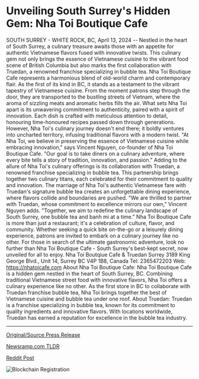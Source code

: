 # Unveiling South Surrey's Hidden Gem: Nha Toi Boutique Cafe

SOUTH SURREY - WHITE ROCK, BC, April 13, 2024 -- Nestled in the heart of South Surrey, a culinary treasure awaits those with an appetite for authentic Vietnamese flavors fused with innovative twists. This culinary gem not only brings the essence of Vietnamese cuisine to the vibrant food scene of British Columbia but also marks the first collaboration with Truedan, a renowned franchise specializing in bubble tea.  Nha Toi Boutique Cafe represents a harmonious blend of old-world charm and contemporary flair. As the first of its kind in BC, it stands as a testament to the vibrant tapestry of Vietnamese cuisine. From the moment patrons step through the door, they are transported to the bustling streets of Vietnam, where the aroma of sizzling meats and aromatic herbs fills the air.  What sets Nha Toi apart is its unwavering commitment to authenticity, paired with a spirit of innovation. Each dish is crafted with meticulous attention to detail, honouring time-honoured recipes passed down through generations. However, Nha Toi's culinary journey doesn't end there; it boldly ventures into uncharted territory, infusing traditional flavors with a modern twist.  "At Nha Toi, we believe in preserving the essence of Vietnamese cuisine while embracing innovation," says Vincent Nguyen, co-founder of Nha Toi Boutique Cafe. "Our goal is to take diners on a culinary adventure, where every bite tells a story of tradition, innovation, and passion."  Adding to the allure of Nha Toi's culinary offerings is its collaboration with Truedan, a renowned franchise specializing in bubble tea. This partnership brings together two culinary titans, each celebrated for their commitment to quality and innovation. The marriage of Nha Toi's authentic Vietnamese fare with Truedan's signature bubble tea creates an unforgettable dining experience, where flavors collide and boundaries are pushed.  "We are thrilled to partner with Truedan, whose commitment to excellence mirrors our own," Vincent Nguyen adds. "Together, we aim to redefine the culinary landscape of South Surrey, one bubble tea and banh mi at a time."  Nha Toi Boutique Cafe is more than just a restaurant; it's a celebration of culture, flavor, and community. Whether seeking a quick bite on-the-go or a leisurely dining experience, patrons are invited to embark on a culinary journey like no other.  For those in search of the ultimate gastronomic adventure, look no further than Nha Toi Boutique Cafe - South Surrey's best-kept secret, now unveiled for all to enjoy.  Nha Toi Boutqiue Cafe & Truedan Surrey 3189 King George Blvd., Unit 14, Surrey BC V4P 1B8, Canada Tel: 2365472203 Web: https://nhatoicafe.com  About Nha Toi Boutique Cafe:  Nha Toi Boutique Cafe is a hidden gem nestled in the heart of South Surrey, BC. Combining traditional Vietnamese street food with innovative flavors, Nha Toi offers a culinary experience like no other. As the first store in BC to collaborate with Truedan franchise bubble tea, Nha Toi brings together the best of Vietnamese cuisine and bubble tea under one roof.  About Truedan:  Truedan is a franchise specializing in bubble tea, known for its commitment to quality ingredients and innovative flavors. With locations worldwide, Truedan has earned a reputation for excellence in the bubble tea industry. 

---

[Original/Source Press Release](https://www.24-7pressrelease.com/press-release/510033/unveiling-south-surreys-hidden-gem-nha-toi-boutique-cafe)
                    

[Newsramp.com TLDR](None) 



[Reddit Post](https://www.reddit.com/r/newsramp/comments/1c2w3kr/nha_toi_boutique_cafe_partners_with_truedan_to/) 



![Blockchain Registration](https://cdn.newsramp.app/24-7PressRelease/qrcode/244/13/mendq54v.webp)